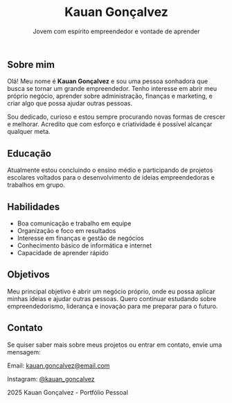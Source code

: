 <!DOCTYPE html>
<html lang="pt-BR">
<head>
  <meta charset="UTF-8">
  <meta name="viewport" content="width=device-width, initial-scale=1.0">
 
  <link rel="stylesheet" href="style.css">
</head>
<body>
  <header>
    <h1>Kauan Gonçalvez</h1>
    <p>Jovem com espírito empreendedor e vontade de aprender</p>
  </header>
  
  <main>
    <section>
      <h2>Sobre mim</h2>
      <p>Olá! Meu nome é <strong>Kauan Gonçalvez</strong> e sou uma pessoa sonhadora que busca se tornar um grande empreendedor. Tenho interesse em abrir meu próprio negócio, aprender sobre administração, finanças e marketing, e criar algo que possa ajudar outras pessoas.</p>
      <p>Sou dedicado, curioso e estou sempre procurando novas formas de crescer e melhorar. Acredito que com esforço e criatividade é possível alcançar qualquer meta.</p>
    </section>
    <section>
      <h2>Educação</h2>
      <p>Atualmente estou concluindo o ensino médio e participando de projetos escolares voltados para o desenvolvimento de ideias empreendedoras e trabalhos em grupo.</p>
    </section>
    <section>
      <h2>Habilidades</h2>
      <ul>
        <li>Boa comunicação e trabalho em equipe</li>
        <li>Organização e foco em resultados</li>
        <li>Interesse em finanças e gestão de negócios</li>
        <li>Conhecimento básico de informática e internet</li>
        <li>Capacidade de aprender rápido</li>
      </ul>
    </section>
    <section>
      <h2>Objetivos</h2>
      <p>Meu principal objetivo é abrir um negócio próprio, onde eu possa aplicar minhas ideias e ajudar outras pessoas. Quero continuar estudando sobre empreendedorismo, liderança e inovação para me preparar para o futuro.</p>
    </section>
    <section>
      <h2>Contato</h2>
      <p>Se quiser saber mais sobre meus projetos ou entrar em contato, envie uma mensagem:</p>
      <p>Email: <a href="mailto:kauan.goncalvez@email.com">kauan.goncalvez@email.com</a></p>
      <p>Instagram: <a href="https://instagram.com/kauan_goncalvez" target="_blank">@kauan_goncalvez</a></p>
    </section>
  </main>

  <footer>
    <p> 2025 Kauan Gonçalvez - Portfólio Pessoal</p>
  </footer>

 
</body>
</html>
